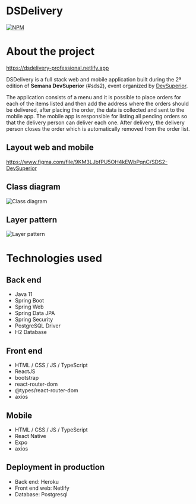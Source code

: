 # DSDelivery 
[![NPM](https://img.shields.io/npm/l/react)](https://github.com/brazil-bruno/dsdelivery/blob/main/LICENSE)

# About the project

https://dsdelivery-professional.netlify.app

DSDelivery is a full stack web and mobile application built during the 2ª edition of **Semana DevSuperior** (#sds2), event organized by [DevSuperior](https://devsuperior.com.br/cursos "DevSuperior Website").

The application consists of a menu and it is possible to place orders for each of the items listed and then add the address where the orders should be delivered, after placing the order, the data is collected and sent to the mobile app. The mobile app is responsible for listing all pending orders so that the delivery person can deliver each one. After delivery, the delivery person closes the order which is automatically removed from the order list.

## Layout web and mobile
https://www.figma.com/file/9KM3LJbfPU5OH4kEWbPqnC/SDS2-DevSuperior

## Class diagram
![Class diagram](https://raw.githubusercontent.com/devsuperior/sds2/master/assets/modelo-conceitual.png)

## Layer pattern
![Layer pattern](https://raw.githubusercontent.com/devsuperior/sds2/master/assets/camadas.png)

# Technologies used
## Back end
- Java 11
- Spring Boot
- Spring Web
- Spring Data JPA
- Spring Security
- PostgreSQL Driver
- H2 Database
## Front end
- HTML / CSS / JS / TypeScript
- ReactJS
- bootstrap
- react-router-dom
- @types/react-router-dom
- axios
## Mobile
- HTML / CSS / JS / TypeScript
- React Native
- Expo
- axios
## Deployment in production
- Back end: Heroku
- Front end web: Netlify
- Database: Postgresql

